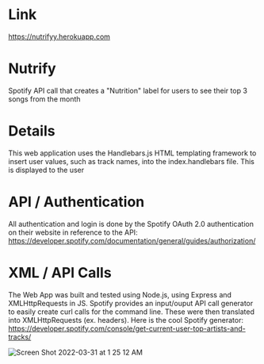 # Link
https://nutrifyy.herokuapp.com

# Nutrify
Spotify API call that creates a "Nutrition" label for users to see their top 3 songs from the month

# Details
This web application uses the Handlebars.js HTML templating framework to insert user values, such as track names, into the index.handlebars file. This is displayed to the user

# API / Authentication
All authentication and login is done by the Spotify OAuth 2.0 authentication on their website in reference to the API: https://developer.spotify.com/documentation/general/guides/authorization/

# XML / API Calls
The Web App was built and tested using Node.js, using Express and XMLHttpRequests in JS. Spotify provides an input/ouput API call generator to easily create curl calls for the command line. These were then translated into XMLHttpRequests (ex. headers). Here is the cool Spotify generator: https://developer.spotify.com/console/get-current-user-top-artists-and-tracks/


![Screen Shot 2022-03-31 at 1 25 12 AM](https://user-images.githubusercontent.com/67079818/160982618-9b9714b3-4a3a-4c6b-b301-4957421b5e3b.png)
